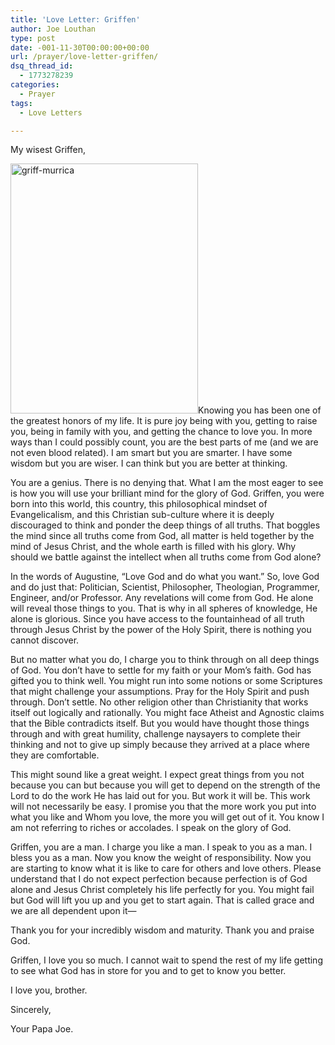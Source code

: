 ```yaml
---
title: 'Love Letter: Griffen'
author: Joe Louthan
type: post
date: -001-11-30T00:00:00+00:00
url: /prayer/love-letter-griffen/
dsq_thread_id:
  - 1773278239
categories:
  - Prayer
tags:
  - Love Letters

---
```

My wisest Griffen,

<img class="alignright size-medium wp-image-1984" alt="griff-murrica" src="https://i0.wp.com/theologic.us/wp-content/uploads/2013/04/griff-murrica.jpeg?resize=300%2C400" width="300" height="400" srcset="https://i0.wp.com/theologic.us/wp-content/uploads/2013/04/griff-murrica.jpeg?resize=300%2C400 300w, https://i0.wp.com/theologic.us/wp-content/uploads/2013/04/griff-murrica.jpeg?resize=225%2C300 225w, https://i0.wp.com/theologic.us/wp-content/uploads/2013/04/griff-murrica.jpeg?resize=450%2C600 450w, https://i0.wp.com/theologic.us/wp-content/uploads/2013/04/griff-murrica.jpeg?w=1320 1320w, https://i0.wp.com/theologic.us/wp-content/uploads/2013/04/griff-murrica.jpeg?w=1980 1980w" sizes="(max-width: 300px) 100vw, 300px" data-recalc-dims="1" />Knowing you has been one of the greatest honors of my life. It is pure joy being with you, getting to raise you, being in family with you, and getting the chance to love you. In more ways than I could possibly count, you are the best parts of me (and we are not even blood related). I am smart but you are smarter. I have some wisdom but you are wiser. I can think but you are better at thinking.

You are a genius. There is no denying that. What I am the most eager to see is how you will use your brilliant mind for the glory of God. Griffen, you were born into this world, this country, this philosophical mindset of Evangelicalism, and this Christian sub-culture where it is deeply discouraged to think and ponder the deep things of all truths. That boggles the mind since all truths come from God, all matter is held together by the mind of Jesus Christ, and the whole earth is filled with his glory. Why should we battle against the intellect when all truths come from God alone?

In the words of Augustine, “Love God and do what you want.” So, love God and do just that: Politician, Scientist, Philosopher, Theologian, Programmer, Engineer, and/or Professor. Any revelations will come from God. He alone will reveal those things to you. That is why in all spheres of knowledge, He alone is glorious. Since you have access to the fountainhead of all truth through Jesus Christ by the power of the Holy Spirit, there is nothing you cannot discover.

But no matter what you do, I charge you to think through on all deep things of God. You don’t have to settle for my faith or your Mom’s faith. God has gifted you to think well. You might run into some notions or some Scriptures that might challenge your assumptions. Pray for the Holy Spirit and push through. Don’t settle. No other religion other than Christianity that works itself out logically and rationally. You might face Atheist and Agnostic claims that the Bible contradicts itself. But you would have thought those things through and with great humility, challenge naysayers to complete their thinking and not to give up simply because they arrived at a place where they are comfortable.

This might sound like a great weight. I expect great things from you not because you can but because you will get to depend on the strength of the Lord to do the work He has laid out for you. But work it will be. This work will not necessarily be easy. I promise you that the more work you put into what you like and Whom you love, the more you will get out of it. You know I am not referring to riches or accolades. I speak on the glory of God.

Griffen, you are a man. I charge you like a man. I speak to you as a man. I bless you as a man. Now you know the weight of responsibility. Now you are starting to know what it is like to care for others and love others. Please understand that I do not expect perfection because perfection is of God alone and Jesus Christ completely his life perfectly for you. You might fail but God will lift you up and you get to start again. That is called grace and we are all dependent upon it—

Thank you for your incredibly wisdom and maturity. Thank you and praise God.

Griffen, I love you so much. I cannot wait to spend the rest of my life getting to see what God has in store for you and to get to know you better.

I love you, brother.

Sincerely,

Your Papa Joe.